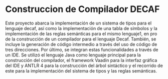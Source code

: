 # Construccion de Compilador DECAF
 Este proyecto abarca la implementación de un sistema de tipos para el lenguaje decaf, así como la implementación de una tabla de símbolos y la implementación de las reglas semánticas para el mismo lenguaje1, en pro de la construcción de un compilador para el lenguaje Decaf. También, se incluye la generación de código intermedio a través del uso de código de tres direcciones. Por último, se integran estas funcionalidades a través de un IDE. Se utilizó el lenguaje Java como lenguaje principal para la construcción del compilador, el framework Vaadin para la interfaz gráfica del IDE y ANTLR 4 para la construcción del árbol sintáctico y el recorrido de este para la implementación del sistema de tipos y las reglas semánticas.
